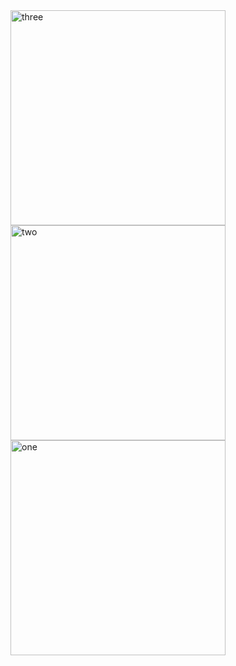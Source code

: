 <img width="344" alt="three" src="https://user-images.githubusercontent.com/49156359/144484107-51ea7b00-4d9f-4313-b69a-6e1a07408951.png">
<img width="344" alt="two" src="https://user-images.githubusercontent.com/49156359/144484119-6653e358-cc77-4bc2-b736-f428c878dcf0.png">
<img width="344" alt="one" src="https://user-images.githubusercontent.com/49156359/144484124-98b57a14-d783-4255-82ea-383fd0fe36b9.png">
